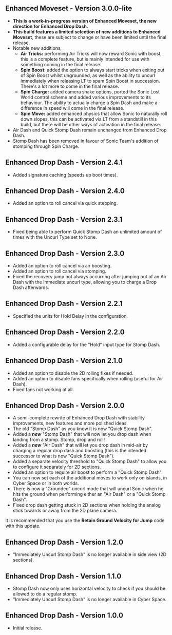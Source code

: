 ## Enhanced Moveset - Version 3.0.0-lite
- **This is a work-in-progress version of Enhanced Moveset, the new direction for Enhanced Drop Dash.**
- **This build features a limited selection of new additions to Enhanced Moveset**, these are subject to change or have been limited until the final release.
- Notable new additions;
  - **Air Tricks:** performing Air Tricks will now reward Sonic with boost, this is a complete feature, but is mainly intended for use with something coming in the final release.
  - **Spin Boost:** added the option to always start tricks when exiting out of Spin Boost whilst ungrounded, as well as the ability to uncurl immediately when releasing LT to spam Spin Boost in succession. There's a lot more to come in the final release.
  - **Spin Charge:** added camera shake options, ported the Sonic Lost World control scheme and added various improvements to its behaviour. The ability to actually charge a Spin Dash and make a difference in speed will come in the final release.
  - **Spin Move:** added enhanced physics that allow Sonic to naturally roll down slopes, this can be activated via LT from a standstill in this build, but there will be other ways of activation in the final release.
- Air Dash and Quick Stomp Dash remain unchanged from Enhanced Drop Dash.
- Stomp Dash has been removed in favour of Sonic Team's addition of stomping through Spin Charge.

## Enhanced Drop Dash - Version 2.4.1
- Added signature caching (speeds up boot times).

## Enhanced Drop Dash - Version 2.4.0
- Added an option to roll cancel via quick stepping.

## Enhanced Drop Dash - Version 2.3.1
- Fixed being able to perform Quick Stomp Dash an unlimited amount of times with the Uncurl Type set to None.

## Enhanced Drop Dash - Version 2.3.0
- Added an option to roll cancel via air boosting.
- Added an option to roll cancel via stomping.
- Fixed the recovery jump not always occurring after jumping out of an Air Dash with the Immediate uncurl type, allowing you to charge a Drop Dash afterwards.

## Enhanced Drop Dash - Version 2.2.1
- Specified the units for Hold Delay in the configuration.

## Enhanced Drop Dash - Version 2.2.0
- Added a configurable delay for the "Hold" input type for Stomp Dash.

## Enhanced Drop Dash - Version 2.1.0
- Added an option to disable the 2D rolling fixes if needed.
- Added an option to disable fans specifically when rolling (useful for Air Dash).
- Fixed fans not working at all.

## Enhanced Drop Dash - Version 2.0.0
- A semi-complete rewrite of Enhanced Drop Dash with stability improvements, new features and more polished ideas.
- The old "Stomp Dash" as you know it is now "Quick Stomp Dash".
- Added a ***new*** "Stomp Dash" that will now let you drop dash when landing from a stomp. Stomp, drop and roll!
- Added a ***new*** "Air Dash" that will let you drop dash in mid-air by charging a regular drop dash and boosting (this is the intended successor to what is now "Quick Stomp Dash").
- Added a separate velocity threshold to "Quick Stomp Dash" to allow you to configure it separately for 2D sections.
- Added an option to require air boost to perform a "Quick Stomp Dash".
- You can now set each of the additional moves to work only on islands, in Cyber Space or in both worlds.
- There is now a "Grounded" uncurl mode that will uncurl Sonic when he hits the ground when performing either an "Air Dash" or a "Quick Stomp Dash".
- Fixed drop dash getting stuck in 2D sections when holding the analog stick towards or away from the 2D plane camera.

It is recommended that you use the **Retain Ground Velocity for Jump** code with this update.

## Enhanced Drop Dash - Version 1.2.0
- "Immediately Uncurl Stomp Dash" is no longer available in side view (2D sections).

## Enhanced Drop Dash - Version 1.1.0
- Stomp Dash now only uses horizontal velocity to check if you should be allowed to do a regular stomp.
- "Immediately Uncurl Stomp Dash" is no longer available in Cyber Space.

## Enhanced Drop Dash - Version 1.0.0
- Initial release.